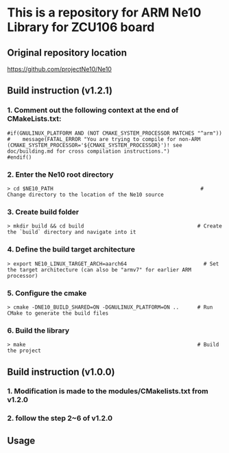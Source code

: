 # This is a repository for ARM Ne10 Library for ZCU106 board

## Original repository location
https://github.com/projectNe10/Ne10

## Build instruction (v1.2.1)


### 1. Comment out the following context at the end of CMakeLists.txt:
    #if(GNULINUX_PLATFORM AND (NOT CMAKE_SYSTEM_PROCESSOR MATCHES "^arm"))
    #    message(FATAL_ERROR "You are trying to compile for non-ARM (CMAKE_SYSTEM_PROCESSOR='${CMAKE_SYSTEM_PROCESSOR}')! see doc/building.md for cross compilation instructions.")
    #endif()
### 2. Enter the Ne10 root directory
    > cd $NE10_PATH                                                # Change directory to the location of the Ne10 source
### 3. Create build folder
    > mkdir build && cd build                                     # Create the `build` directory and navigate into it
### 4. Define the build target architecture
    > export NE10_LINUX_TARGET_ARCH=aarch64                         # Set the target architecture (can also be "armv7" for earlier ARM processor)
### 5. Configure the cmake
    > cmake -DNE10_BUILD_SHARED=ON -DGNULINUX_PLATFORM=ON ..      # Run CMake to generate the build files
### 6. Build the library
    > make                                                        # Build the project

## Build instruction (v1.0.0)

### 1. Modification is made to the modules/CMakelists.txt from v1.2.0

### 2. follow the step 2~6 of v1.2.0

## Usage
